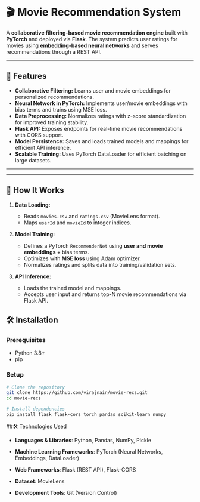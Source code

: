 # 🎬 Movie Recommendation System

A **collaborative filtering-based movie recommendation engine** built with **PyTorch** and deployed via **Flask**. The system predicts user ratings for movies using **embedding-based neural networks** and serves recommendations through a REST API.

---

## 🚀 Features
- **Collaborative Filtering:** Learns user and movie embeddings for personalized recommendations.  
- **Neural Network in PyTorch:** Implements user/movie embeddings with bias terms and trains using MSE loss.  
- **Data Preprocessing:** Normalizes ratings with z-score standardization for improved training stability.  
- **Flask API:** Exposes endpoints for real-time movie recommendations with CORS support.  
- **Model Persistence:** Saves and loads trained models and mappings for efficient API inference.  
- **Scalable Training:** Uses PyTorch DataLoader for efficient batching on large datasets.

---

---

## 🧠 How It Works
1. **Data Loading:**  
   - Reads `movies.csv` and `ratings.csv` (MovieLens format).  
   - Maps `userId` and `movieId` to integer indices.

2. **Model Training:**  
   - Defines a PyTorch `RecommenderNet` using **user and movie embeddings** + bias terms.  
   - Optimizes with **MSE loss** using Adam optimizer.  
   - Normalizes ratings and splits data into training/validation sets.

3. **API Inference:**  
   - Loads the trained model and mappings.  
   - Accepts user input and returns top-N movie recommendations via Flask API.

## 🛠 Installation

### Prerequisites
- Python 3.8+
- pip

### Setup
```bash
# Clone the repository
git clone https://github.com/virajnain/movie-recs.git
cd movie-recs

# Install dependencies
pip install flask flask-cors torch pandas scikit-learn numpy
```

##🛠 Technologies Used
- **Languages & Libraries**: Python, Pandas, NumPy, Pickle

- **Machine Learning Frameworks**: PyTorch (Neural Networks, Embeddings, DataLoader)

- **Web Frameworks**: Flask (REST API), Flask-CORS

- **Dataset**: MovieLens

- **Development Tools**: Git (Version Control)